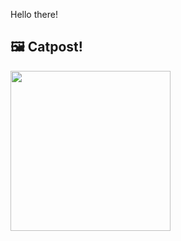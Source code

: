 Hello there!



## 🖼️ Catpost!

<sub>
    <img src="https://cdn2.thecatapi.com/images/MjAxODkyMQ.jpg" height="256">
</sub>

